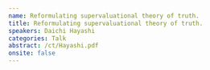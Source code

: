 ```yaml
---
name: Reformulating supervaluational theory of truth.
title: Reformulating supervaluational theory of truth.
speakers: Daichi Hayashi
categories: Talk
abstract: /ct/Hayashi.pdf
onsite: false
---
```

